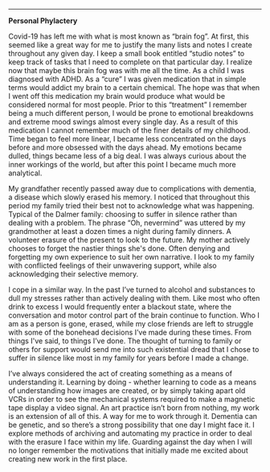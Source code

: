 ---
**Personal Phylactery**

Covid-19 has left me with what is most known as “brain fog”. At first, this seemed like a great way for me to justify the many lists and notes I create throughout any given day. I keep a small book entitled “studio notes” to keep track of tasks that I need to complete on that particular day. I realize now that maybe this brain fog was with me all the time. As a child I was diagnosed with ADHD. As a “cure” I was given medication that in simple terms would addict my brain to a certain chemical. The hope was that when I went off this medication my brain would produce what would be considered normal for most people. Prior to this “treatment” I remember being a much different person, I would be prone to emotional breakdowns and extreme mood swings almost every single day. As a result of this medication I cannot remember much of the finer details of my childhood. Time began to feel more linear, I became less concentrated on the days before and more obsessed with the days ahead. My emotions became dulled, things became less of a big deal. I was always curious about the inner workings of the world, but after this point I became much more analytical. 

My grandfather recently passed away due to complications with dementia, a disease which slowly erased his memory. I noticed that throughout this period my family tried their best not to acknowledge what was happening. Typical of the Dalmer family: choosing to suffer in silence rather than dealing with a problem. The phrase “Oh, nevermind” was uttered by my grandmother at least a dozen times a night during family dinners. A volunteer erasure of the present to look to the future. My mother actively chooses to forget the nastier things she's done. Often denying and forgetting my own experience to suit her own narrative. I look to my family with conflicted feelings of their unwavering support, while also acknowledging their selective memory. 

I cope in a similar way. In the past I’ve turned to alcohol and substances to dull my stresses rather than actively dealing with them. Like most who often drink to excess I would frequently enter a blackout state, where the conversation and motor control part of the brain continue to function. Who I am as a person is gone, erased, while my close friends are left to struggle with some of the bonehead decisions I’ve made during these times. From things I've said, to things I’ve done. The thought of turning to family or others for support would send me into such existential dread that I chose to suffer in silence like most in my family for years before I made a change. 

I’ve always considered the act of creating something as a means of understanding it. Learning by doing - whether learning to code as a means of understanding how images are created, or by simply taking apart old VCRs in order to see the mechanical systems required to make a magnetic tape display a video signal. An art practice isn’t born from nothing, my work is an extension of all of this. A way for me to work through it. Dementia can be genetic, and so there’s a strong possibility that one day I might face it. I explore methods of archiving and automating my practice in order to deal with the erasure I face within my life. Guarding against the day when I will no longer remember the motivations that initially made me excited about creating new work in the first place. 
